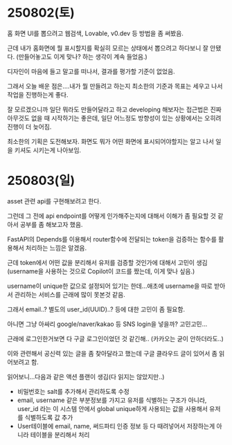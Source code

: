 # 250802(토)

홈 화면 UI를 뽑으려고 웹검색, Lovable, v0.dev 등 방법을 좀 써봤음.

근데 내가 홈화면에 뭘 표시할지를 확실히 모르는 상태에서 뽑으려고 하다보니 잘 안됐다. (만들어놓고도 이게 맞나? 하는 생각이 계속 들었음.)

디자인이 마음에 들고 말고를 떠나서, 결과를 평가할 기준이 없었음.

그래서 오늘 배운 점은....내가 뭘 만들려고 하는지 최소한의 기준과 목표는 세우고 나서 작업을 진행하는게 좋다.

잘 모르겠으니까 일단 뭐라도 만들어달라고 하고 developing 해보자는 접근법은 진짜 아무것도 없을 때 시작하기는 좋은데, 일단 어느정도 방향성이 있는 상황에서는 오히려 진행이 더 늦어짐.

최소한의 기획은 도전해보자. 화면도 뭐가 어떤 화면에 표시되어야할지는 알고 나서 일을 키셔도 시키는게 나아보임.

# 250803(일)

asset 관련 api를 구현해보려고 한다.

그런데 그 전에 api endpoint를 어떻게 인가해주는지에 대해서 이해가 좀 필요할 것 같아서 공부를 좀 해보고자 했음.

FastAPI의 Depends를 이용해서 router함수에 전달되는 token을 검증하는 함수를 활용해서 처리하는 느낌은 알겠음.

근데 token에서 어떤 값을 분리해서 유저를 검증할 것인가에 대해서 고민이 생김(username을 사용하는 것으로 Copilot이 코드를 짰는데, 이게 맞나 싶음.)

username이 unique한 값으로 설정되어 있기는 한데...애초에 username을 따로 받아서 관리하는 서비스를 근래에 많이 못본것 같음.

그래서 email..? 별도의 user_id(UUID)..? 등에 대한 고민이 좀 필요함.

아니면 그냥 아싸리 google/naver/kakao 등 SNS login을 넣을까? 고민고민...

근래에 로그인한거보면 다 구글 로그인이었던 것 같긴해..
(카카오는 굳이 안하더라도..)

이와 관련해서 공신력 있는 글을 좀 찾아달라고 했는데 구글 클라우드 글이 있어서 좀 읽어보려고 함.

읽어보니...다음과 같은 액션 플랜이 생김(다 읽지는 않았지만..)

- 비밀번호는 salt를 추가해서 관리하도록 수정
- email, username 같은 부분정보를 가지고 유저를 식별하는 구조가 아니라, user_id 라는 이 시스템 안에서 global unique하게 사용되는 값을 사용해서 유저를 식별하도록 값 추가
- User테이블에 email, name, 써드파티 인증 정보 등 다 때려넣어서 저장하는게 아니라 테이블을 분리해서 처리
